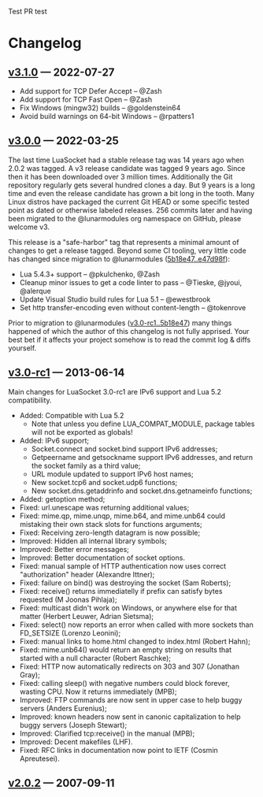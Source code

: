 Test PR test
# Changelog

## [v3.1.0](https://github.com/lunarmodules/luasocket/releases/v3.1.0) — 2022-07-27

* Add support for TCP Defer Accept – @Zash
* Add support for TCP Fast Open – @Zash
* Fix Windows (mingw32) builds – @goldenstein64
* Avoid build warnings on 64-bit Windows – @rpatters1

## [v3.0.0](https://github.com/lunarmodules/luasocket/releases/v3.0.0) — 2022-03-25

The last time LuaSocket had a stable release tag was 14 years ago when 2.0.2 was tagged.
A v3 release candidate was tagged 9 years ago.
Since then it has been downloaded over 3 million times.
Additionally the Git repository regularly gets several hundred clones a day.
But 9 years is a long time and even the release candidate has grown a bit long in the tooth.
Many Linux distros have packaged the current Git HEAD or some specific tested point as dated or otherwise labeled releases.
256 commits later and having been migrated to the @lunarmodules org namespace on GitHub, please welcome v3.

This release is a "safe-harbor" tag that represents a minimal amount of changes to get a release tagged.
Beyond some CI tooling, very little code has changed since migration to @lunarmodules ([5b18e47..e47d98f](https://github.com/lunarmodules/luasocket/compare/5b18e47..e47d98f?w=1)):

* Lua 5.4.3+ support – @pkulchenko, @Zash
* Cleanup minor issues to get a code linter to pass – @Tieske, @jyoui, @alerque
* Update Visual Studio build rules for Lua 5.1 – @ewestbrook
* Set http transfer-encoding even without content-length – @tokenrove

Prior to migration to @lunarmodules ([v3.0-rc1..5b18e47](https://github.com/lunarmodules/luasocket/compare/v3.0-rc1..5b18e47?w=1)) many things happened of which the author of this changelog is not fully apprised.
Your best bet if it affects your project somehow is to read the commit log & diffs yourself.

## [v3.0-rc1](https://github.com/lunarmodules/luasocket/releases/v3.0-rc1) — 2013-06-14

Main changes for LuaSocket 3.0-rc1 are IPv6 support and Lua 5.2 compatibility.

* Added: Compatible with Lua 5.2
  - Note that unless you define LUA_COMPAT_MODULE, package tables will not be exported as globals!
* Added: IPv6 support;
  - Socket.connect and socket.bind support IPv6 addresses;
  - Getpeername and getsockname support IPv6 addresses, and return the socket family as a third value;
  - URL module updated to support IPv6 host names;
  - New socket.tcp6 and socket.udp6 functions;
  - New socket.dns.getaddrinfo and socket.dns.getnameinfo functions;
* Added: getoption method;
* Fixed: url.unescape was returning additional values;
* Fixed: mime.qp, mime.unqp, mime.b64, and mime.unb64 could mistaking their own stack slots for functions arguments;
* Fixed: Receiving zero-length datagram is now possible;
* Improved: Hidden all internal library symbols;
* Improved: Better error messages;
* Improved: Better documentation of socket options.
* Fixed: manual sample of HTTP authentication now uses correct "authorization" header (Alexandre Ittner);
* Fixed: failure on bind() was destroying the socket (Sam Roberts);
* Fixed: receive() returns immediatelly if prefix can satisfy bytes requested (M Joonas Pihlaja);
* Fixed: multicast didn't work on Windows, or anywhere else for that matter (Herbert Leuwer, Adrian Sietsma);
* Fixed: select() now reports an error when called with more sockets than FD_SETSIZE (Lorenzo Leonini);
* Fixed: manual links to home.html changed to index.html (Robert Hahn);
* Fixed: mime.unb64() would return an empty string on results that started with a null character (Robert Raschke);
* Fixed: HTTP now automatically redirects on 303 and 307 (Jonathan Gray);
* Fixed: calling sleep() with negative numbers could block forever, wasting CPU. Now it returns immediately (MPB);
* Improved: FTP commands are now sent in upper case to help buggy servers (Anders Eurenius);
* Improved: known headers now sent in canonic capitalization to help buggy servers (Joseph Stewart);
* Improved: Clarified tcp:receive() in the manual (MPB);
* Improved: Decent makefiles (LHF).
* Fixed: RFC links in documentation now point to IETF (Cosmin Apreutesei).

## [v2.0.2](https://github.com/lunarmodules/luasocket/releases/v2.0.2) — 2007-09-11

